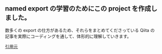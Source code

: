 ## named export の学習のためにこの project を作成しました。

数多くの export の仕方があるため、それらをまとめてくださっている Qiita の記事を実際にコーディングを通して、体形的に理解していきます。

[引用元](https://qiita.com/suin/items/6a1f1a6aba4207c8d632)
